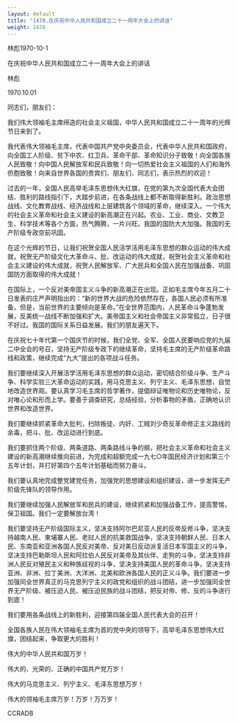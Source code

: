 ```yaml
---
layout: default
title: "1478.在庆祝中华人民共和国成立二十一周年大会上的讲话"
weight: 1478
---
```


林彪1970-10-1

在庆祝中华人民共和国成立二十一周年大会上的讲话

林彪

1970.10.01

同志们，朋友们：

我们伟大领袖毛主席缔造的社会主义祖国，中华人民共和国成立二十一周年的光辉节日来到了。

我代表伟大领袖毛主席，代表中国共产党中央委员会，代表中华人民共和国政府，向全国工人阶级、贫下中农、红卫兵、革命干部、革命知识分子致敬！向全国各族人民致敬！向中国人民解放军和民兵致敬！向一切热爱社会主义祖国的人们和海外侨胞致敬！向来自世界各国的贵宾们、朋友们、同志们，表示热烈的欢迎！

过去的一年，全国人民高举毛泽东思想伟大红旗，在党的第九次全国代表大会团结、胜利的路线指引下，大踏步前进，在各条战线上都不断取得新胜利。政治思想战线、文化教育战线、经济战线和上层建筑各个领域的革命，继续深入。一个伟大的社会主义革命和社会主义建设的新高潮正在兴起。农业、工业、商业、文教卫生、科学技术等各个方面，热气腾腾，一片兴旺。我国的国防大大加强。我国的无产阶级专政空前巩固。

在这个光辉的节日，让我们祝贺全国人民活学活用毛泽东思想的群众运动的伟大成就，祝贺无产阶级文化大革命斗、批、改运动的伟大成就，祝贺社会主义革命和社会主义建设的伟大成就，祝贺人民解放军、广大民兵和全国人民在加强战备、巩固国防方面取得的伟大成就！

在国际上，一个反对美帝国主义斗争的新高潮正在出现。正如毛主席今年五月二十日发表的庄严声明指出的：“新的世界大战的危险依然存在，各国人民必须有所准备。但是，当前世界的主要倾向是革命。”在全世界范围内，人民革命斗争蓬勃发展，反美统一战线不断加强和扩大。美帝国主义和社会帝国主义非常孤立，日子很不好过。我国的国际关系日益发展。我们的朋友遍天下。

在庆祝七十年代第一个国庆节的时候，我们全党、全军、全国人民要响应党的九届二中全会的号召，坚持无产阶级专政下的继续革命，坚持毛主席的无产阶级革命路线和政策，继续完成“九大”提出的各项战斗任务。

我们要继续深入开展活学活用毛泽东思想的群众运动，密切结合阶级斗争、生产斗争、科学实验三大革命运动的实践，用马克思主义、列宁主义、毛泽东思想，自觉地改造世界观。要认真学习毛主席的哲学著作，提倡辩证唯物论和历史唯物论，反对唯心论和形而上学。要善于调查研究，总结经验，分析事物的矛盾，正确地认识世界和改造世界。

我们要继续抓紧革命大批判，扫除叛徒、内奸、工贼刘少奇反革命修正主义路线的余毒，把斗、批、改运动进行到底。

我们要抓住两个阶级、两条道路、两条路线斗争的纲，把社会主义革命和社会主义建设的新高潮继续推向前进，为完成和超额完成一九七○年国民经济计划和第三个五年计划，并打好第四个五年计划基础而努力奋斗。

我们要认真地完成整党建党任务，加强党的思想建设和组织建设，进一步发挥无产阶级先锋队的领导作用。

我们要继续加强人民解放军和民兵的建设，继续抓紧和加强战备工作，提高警惕，保卫祖国。我们一定要解放台湾！

我们要坚持无产阶级国际主义，坚决支持阿尔巴尼亚人民的反帝反修斗争，坚决支持越南人民、柬埔寨人民、老挝人民的抗美救国战争，坚决支持朝鲜人民、日本人民、东南亚和亚洲各国人民反对美帝、反对美日反动派复活日本军国主义的斗争，坚决支持巴勒斯坦人民和阿拉伯人民反对美帝及其伙伴、走狗的斗争，坚决支持非洲人民反对殖民主义和种族歧视的斗争，坚决支持美国人民的革命斗争，坚决支持亚洲、非洲、拉丁美洲、大洋洲、北美和欧洲各国人民的正义斗争。我们要进一步加强同全世界真正的马克思列宁主义的政党和组织的战斗团结，进一步加强同全世界无产阶级、被压迫人民、被压迫民族的战斗团结，把反对帝、修、反的斗争进行到底！

我们要用各条战线上的新胜利，迎接第四届全国人民代表大会的召开！

全国各族人民在伟大领袖毛主席为首的党中央的领导下，高举毛泽东思想伟大红旗，团结起来，争取更大的胜利！

伟大的中华人民共和国万岁！

伟大的、光荣的、正确的中国共产党万岁！

伟大的马克思主义、列宁主义、毛泽东思想万岁！

伟大的领袖毛主席万岁！万岁！万万岁！

CCRADB

